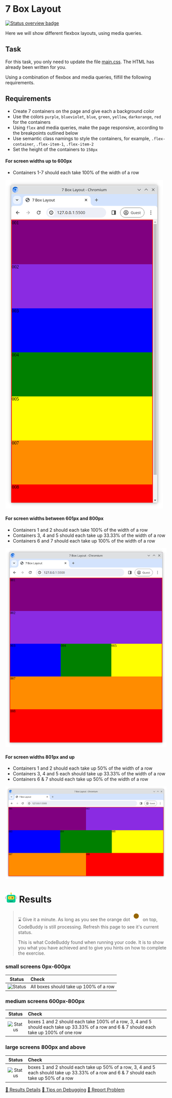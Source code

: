 # 7 Box Layout
[![Status overview badge](../../blob/badges/.github/badges/main/badge.svg)](#-results)


Here we will show different flexbox layouts, using media queries.

## Task

For this task, you only need to update the file [main.css](/main.css). The HTML has already been written for you.

Using a combination of flexbox and media queries, filfill the following requirements.

## Requirements

- Create 7 containers on the page and give each a background color
- Use the colors `purple`, `blueviolet`, `blue`, `green`, `yellow`, `darkorange`, `red` for the containers
- Using `flex` and media queries, make the page responsive, according to the breakpoints outlined below
- Use semantic class namings to style the containers, for example, `.flex-container`, `.flex-item-1`, `.flex-item-2`
- Set the height of the containers to `150px`

#### For screen widths up to 600px

- Containers 1-7 should each take 100% of the width of a row

![mobile](/reference/mobile.png)

#### For screen widths between 601px and 800px

- Containers 1 and 2 should each take 100% of the width of a row
- Containers 3, 4 and 5 should each take up 33.33% of the width of a row
- Containers 6 and 7 should each take up 100% of the width of a row

![tablet](/reference/tablet.png)

#### For screen widths 801px and up

- Containers 1 and 2 should each take up 50% of the width of a row
- Containers 3, 4 and 5 each should take up 33.33% of the width of a row
- Containers 6 & 7 should each take up 50% of the width of a row

![desktop](/reference/desktop.png)

[//]: # (autograding info start)
# <img src="https://github.com/DCI-EdTech/autograding-setup/raw/main/assets/bot-large.svg" alt="" data-canonical-src="https://github.com/DCI-EdTech/autograding-setup/raw/main/assets/bot-large.svg" height="31" /> Results
> ⌛ Give it a minute. As long as you see the orange dot ![processing](https://raw.githubusercontent.com/DCI-EdTech/autograding-setup/main/assets/processing.svg) on top, CodeBuddy is still processing. Refresh this page to see it's current status.
>
> This is what CodeBuddy found when running your code. It is to show you what you have achieved and to give you hints on how to complete the exercise.


### small screens 0px-600px

|                 Status                  | Check                                                                                    |
| :-------------------------------------: | :--------------------------------------------------------------------------------------- |
| ![Status](../../blob/badges/.github/badges/main/status0.svg) | All boxes should take up 100% of a row |

### medium screens 600px-800px

|                 Status                  | Check                                                                                    |
| :-------------------------------------: | :--------------------------------------------------------------------------------------- |
| ![Status](../../blob/badges/.github/badges/main/status1.svg) | boxes 1 and 2 should each take 100% of a row, 3, 4 and 5 should each take up 33.33% of a row and 6 & 7 should each take up 100% of one row |

### large screens 800px and above

|                 Status                  | Check                                                                                    |
| :-------------------------------------: | :--------------------------------------------------------------------------------------- |
| ![Status](../../blob/badges/.github/badges/main/status2.svg) | boxes 1 and 2 should each take up 50% of a row, 3, 4 and 5 each should take up 33.33% of a row and 6 & 7 should each take up 50% of a row |



[🔬 Results Details](../../actions)
[🐞 Tips on Debugging](https://github.com/DCI-EdTech/autograding-setup/wiki/How-to-work-with-CodeBuddy)
[📢 Report Problem](https://docs.google.com/forms/d/e/1FAIpQLSfS8wPh6bCMTLF2wmjiE5_UhPiOEnubEwwPLN_M8zTCjx5qbg/viewform?usp=pp_url&entry.652569746=uib-layout-7-box-layout)


[//]: # (autograding info end)